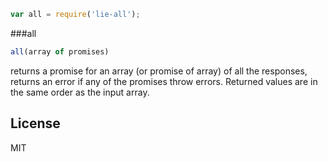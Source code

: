 ```javascript
var all = require('lie-all');
```

###all

```javascript
all(array of promises)
```

returns a promise for an array (or promise of array) of all the responses, returns an error if any of the promises throw errors. Returned values are in the same order as the input array.


## License

  MIT
